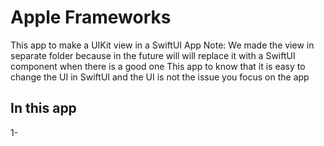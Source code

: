 # Apple Frameworks

This app to make a UIKit view in a SwiftUI App
Note: We made the view in separate folder because in the future will will replace it with a SwiftUI component when there is a good one
This app to know that it is easy to change the UI in SwiftUI and the UI is not the issue you focus on the app

## In this app
1- 
